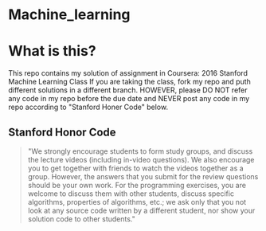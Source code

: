 # Machine_learning


# What is this?

This repo contains my solution of assignment in Coursera: 2016 Stanford Machine Learning Class
If you are taking the class, fork my repo and puth different solutions in a different branch.
HOWEVER, please DO NOT refer any code in my repo before the due date and NEVER post any code in my repo according to "Stanford Honer Code" below.


## Stanford Honor Code

> "We strongly encourage students to form study groups,  and discuss the lecture videos (including in-video questions). We also encourage you to get together with friends to watch the videos together as a group. However,  the answers that you submit for the review questions should be your own work. For the programming exercises,  you are welcome to discuss them with other students,  discuss specific algorithms,  properties of algorithms,  etc.; we ask only that you not look at any source code written by a different student,  nor show your solution code to other students."

